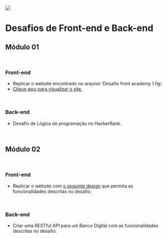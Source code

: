![](https://i.imgur.com/xG74tOh.png)

# Desafios de Front-end e Back-end


## Módulo 01

<br>

### Front-end

- Replicar o website encontrado no arquivo 'Desafio front academy 1.fig'.
- [Clique aqui para visualizar o site.](https://challenge01.claudinha.repl.co/index.html)

<br>

### Back-end

- Desafio de Lógica de programação no HackerRank.

<br>

## Módulo 02

<br>

### Front-end

- Replicar o website com [o seguinte design](https://www.figma.com/file/AL6hZ3Lq16Uj8mw1o4BzAK/Desafio-front-academy-2?node-id=0%3A1) que permita as funcionalidades descritas no desafio.

<br>

### Back-end

- Criar uma RESTful API para um Banco Digital com as funcionalidades descritas no desafio.